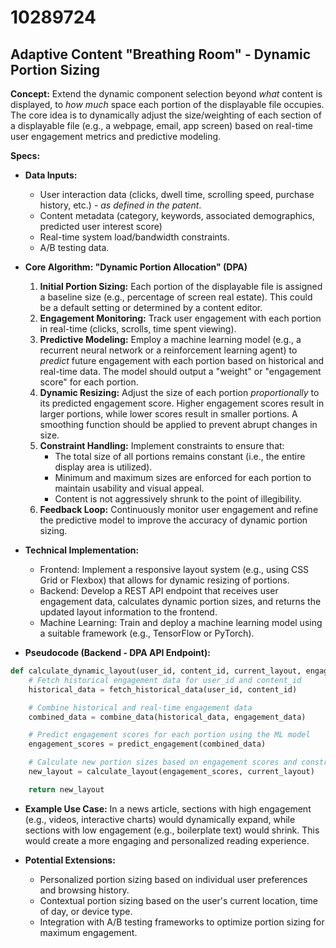 # 10289724

## Adaptive Content "Breathing Room" - Dynamic Portion Sizing

**Concept:** Extend the dynamic component selection beyond *what* content is displayed, to *how much* space each portion of the displayable file occupies. The core idea is to dynamically adjust the size/weighting of each section of a displayable file (e.g., a webpage, email, app screen) based on real-time user engagement metrics and predictive modeling.

**Specs:**

*   **Data Inputs:**
    *   User interaction data (clicks, dwell time, scrolling speed, purchase history, etc.) - *as defined in the patent*.
    *   Content metadata (category, keywords, associated demographics, predicted user interest score)
    *   Real-time system load/bandwidth constraints.
    *   A/B testing data.

*   **Core Algorithm: "Dynamic Portion Allocation" (DPA)**

    1.  **Initial Portion Sizing:**  Each portion of the displayable file is assigned a baseline size (e.g., percentage of screen real estate). This could be a default setting or determined by a content editor.
    2.  **Engagement Monitoring:**  Track user engagement with each portion in real-time (clicks, scrolls, time spent viewing).
    3.  **Predictive Modeling:** Employ a machine learning model (e.g., a recurrent neural network or a reinforcement learning agent) to *predict* future engagement with each portion based on historical and real-time data.  The model should output a "weight" or "engagement score" for each portion.
    4.  **Dynamic Resizing:**  Adjust the size of each portion *proportionally* to its predicted engagement score.  Higher engagement scores result in larger portions, while lower scores result in smaller portions. A smoothing function should be applied to prevent abrupt changes in size.
    5.  **Constraint Handling:** Implement constraints to ensure that:
        *   The total size of all portions remains constant (i.e., the entire display area is utilized).
        *   Minimum and maximum sizes are enforced for each portion to maintain usability and visual appeal.
        *   Content is not aggressively shrunk to the point of illegibility.
    6.  **Feedback Loop:** Continuously monitor user engagement and refine the predictive model to improve the accuracy of dynamic portion sizing.

*   **Technical Implementation:**
    *   Frontend: Implement a responsive layout system (e.g., using CSS Grid or Flexbox) that allows for dynamic resizing of portions.
    *   Backend: Develop a REST API endpoint that receives user engagement data, calculates dynamic portion sizes, and returns the updated layout information to the frontend.
    *   Machine Learning: Train and deploy a machine learning model using a suitable framework (e.g., TensorFlow or PyTorch).

*   **Pseudocode (Backend - DPA API Endpoint):**

```python
def calculate_dynamic_layout(user_id, content_id, current_layout, engagement_data):
    # Fetch historical engagement data for user_id and content_id
    historical_data = fetch_historical_data(user_id, content_id)

    # Combine historical and real-time engagement data
    combined_data = combine_data(historical_data, engagement_data)

    # Predict engagement scores for each portion using the ML model
    engagement_scores = predict_engagement(combined_data)

    # Calculate new portion sizes based on engagement scores and constraints
    new_layout = calculate_layout(engagement_scores, current_layout)

    return new_layout
```

*   **Example Use Case:**  In a news article, sections with high engagement (e.g., videos, interactive charts) would dynamically expand, while sections with low engagement (e.g., boilerplate text) would shrink. This would create a more engaging and personalized reading experience.

*   **Potential Extensions:**
    *   Personalized portion sizing based on individual user preferences and browsing history.
    *   Contextual portion sizing based on the user's current location, time of day, or device type.
    *   Integration with A/B testing frameworks to optimize portion sizing for maximum engagement.